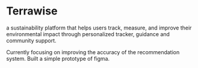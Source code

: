 # Terrawise
a sustainability platform that helps users track, measure, and improve their environmental impact through personalized tracker, guidance and community support.

Currently focusing on improving the accuracy of the recommendation system. Built a simple prototype of figma.
